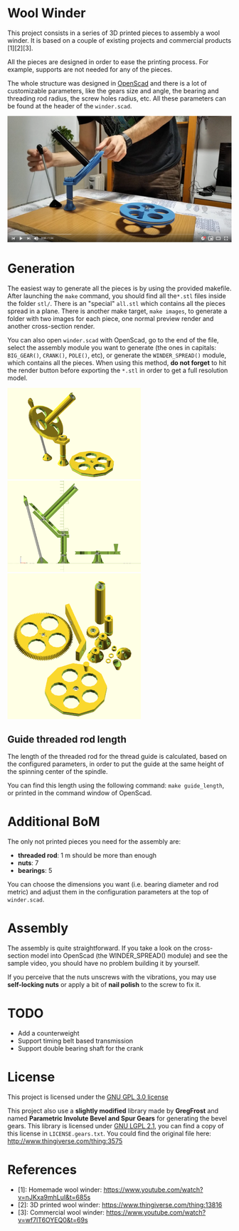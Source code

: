 Wool Winder
===========

This project consists in a series of 3D printed pieces to assembly a wool
winder. It is based on a couple of existing projects and commercial products
[1][2][3].

All the pieces are designed in order to ease the printing process. For example,
supports are not needed for any of the pieces.

The whole structure was designed in [OpenScad](https://www.openscad.org/) and there is a lot of customizable
parameters, like the gears size and angle, the bearing and threading rod radius, the
screw holes radius, etc. All these parameters can be found at the header of the
`winder.scad`.

[![winder_img](doc/video.png)](https://www.youtube.com/watch?v=sXUekIx7C48)

Generation
==========
The easiest way to generate all the pieces is by using the provided makefile. After
launching the `make` command, you should find all the`*.stl` files inside the folder
`stl/`. There is an "special" `all.stl` which contains all the pieces
spread in a plane. There is another make target, `make images`, to generate a
folder with two images for each piece, one normal preview render and another
cross-section render.

You can also open `winder.scad` with OpenScad, go to the end of the file,
select the assembly module you want to generate (the ones in capitals:
`BIG_GEAR()`, `CRANK()`, `POLE()`, etc), or generate the `WINDER_SPREAD()`
module, which contains all the pieces. When using this method, **do not forget**
to hit the render button before exporting the `*.stl` in order to get a full
resolution model.

<img src="doc/winder.png" alt="winder_img" width="300"> <img src="doc/winder_cross.png" alt="winder_img_cross" width="300"> <img src="doc/winder_spread.png" alt="winder_spread" width="300">


Guide threaded rod length
-------------------------
The length of the threaded rod for the thread guide is calculated, based on the
configured parameters, in order to put the guide at the same height of the spinning
center of the spindle.

You can find this length using the following command: `make guide_length`, or
printed in the command window of OpenScad.

Additional BoM
==============
The only not printed pieces you need for the assembly are:

* **threaded rod**: 1 m should be more than enough
* **nuts**: 7
* **bearings**: 5

You can choose the dimensions you want (i.e. bearing diameter and rod metric)
and adjust them in the configuration parameters at the top of `winder.scad`.

Assembly
========
The assembly is quite straightforward. If you take a look on the cross-section
model into OpenScad (the WINDER_SPREAD() module) and see the sample video, you
should have no problem building it by yourself.

If you perceive that the nuts unscrews with the vibrations, you may use **self-locking nuts**
or apply a bit of **nail polish** to the screw to fix it.

TODO
====

* Add a counterweight
* Support timing belt based transmission
* Support double bearing shaft for the crank

License
=======
This project is licensed under the
[GNU GPL 3.0 license](https://www.gnu.org/licenses/gpl-3.0.txt)

This project also use a **slightly modified** library made by **GregFrost** and
named **Parametric Involute Bevel and Spur Gears** for generating the bevel
gears. This library is licensed under
[GNU LGPL 2.1](https://www.gnu.org/licenses/old-licenses/lgpl-2.1.txt),
you can find a copy of this license in `LICENSE.gears.txt`. You could find the
original file here: http://www.thingiverse.com/thing:3575

References
==========
* [1]: Homemade wool winder:   https://www.youtube.com/watch?v=nJKxa9mhLuI&t=685s
* [2]: 3D printed wool winder: https://www.thingiverse.com/thing:13816
* [3]: Commercial wool winder:  https://www.youtube.com/watch?v=wf7lT6OYEQ0&t=69s
